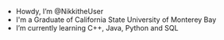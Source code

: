 - Howdy, I’m @NikkitheUser
- I'm a Graduate of California State University of Monterey Bay 
- I’m currently learning C++, Java, Python and SQL


<!---
NikkitheUser/NikkitheUser is a ✨ special ✨ repository because its `README.md` (this file) appears on your GitHub profile.
You can click the Preview link to take a look at your changes.
--->
